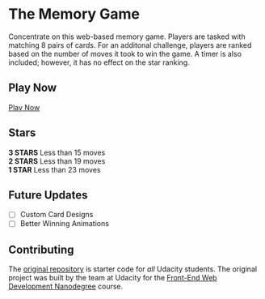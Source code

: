 # The Memory Game
Concentrate on this web-based memory game. Players are tasked with matching 8 pairs of cards. For an additonal challenge, players are ranked based on the number of moves it took to win the game. A timer is also included; however, it has no effect on the star ranking.

## Play Now
[Play Now](https://samsonloftin.github.io/The-Memory-Game/)

## Stars
**3 STARS** Less than 15 moves <br>
**2 STARS** Less than 19 moves <br>
**1 STAR** Less than 23 moves

## Future Updates
- [ ] Custom Card Designs
- [ ] Better Winning Animations

## Contributing
The [original repository](https://github.com/udacity/fend-project-memory-game) is starter code for _all_ Udacity students. The original project was built by the team at Udacity for the [Front-End Web Development Nanodegree](https://www.udacity.com/course/front-end-web-developer-nanodegree--nd001) course.
